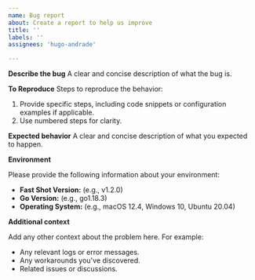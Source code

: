 ```yaml
---
name: Bug report
about: Create a report to help us improve
title: ''
labels: ''
assignees: 'hugo-andrade'

---
```


**Describe the bug**
A clear and concise description of what the bug is.

**To Reproduce**
Steps to reproduce the behavior:
1.  Provide specific steps, including code snippets or configuration examples if applicable.
2.  Use numbered steps for clarity.

**Expected behavior**
A clear and concise description of what you expected to happen.

**Environment**

Please provide the following information about your environment:

- **Fast Shot Version:** (e.g., v1.2.0)
- **Go Version:** (e.g., go1.18.3)
- **Operating System:** (e.g., macOS 12.4, Windows 10, Ubuntu 20.04)

**Additional context**

Add any other context about the problem here. For example:

- Any relevant logs or error messages.
- Any workarounds you've discovered.
- Related issues or discussions.
